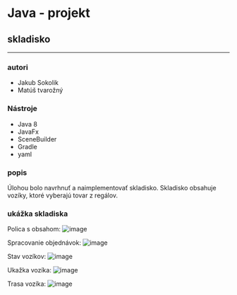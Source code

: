 # Java - projekt
## skladisko
 ---

### autori
 - Jakub Sokolik
 - Matúš tvarožný

### Nástroje
  - Java 8
  - JavaFx
  - SceneBuilder
  - Gradle
  - yaml

### popis
Úlohou bolo navrhnuť a naimplementovať skladisko. Skladisko obsahuje vozíky, ktoré vyberajú tovar z regálov.

### ukážka skladiska
Polica s obsahom:
![image](img/shelf.png)

Spracovanie objednávok:
![image](img/droppoint.png)

Stav vozíkov:
![image](img/parking.png)

Ukažka vozíka:
![image](img/carriage.png)

Trasa vozíka:
![image](img/lines.png)
